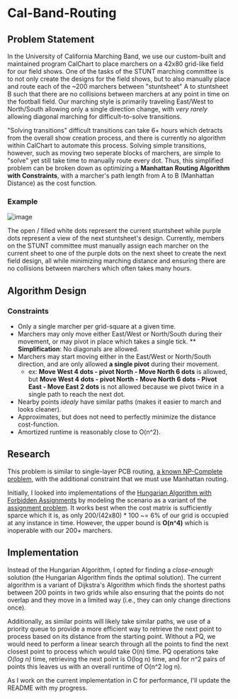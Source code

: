 # Cal-Band-Routing

## Problem Statement
In the University of California Marching Band, we use our custom-built and maintained program CalChart to place marchers on a 42x80 grid-like field for our field shows. One of the tasks of the STUNT marching committee is to not only create the designs for the field shows, but to also manually place and route each of the ~200 marchers between "stuntsheet" A to stuntsheet B such that there are no collisions between marchers at any point in time on the football field. Our marching style is primarily traveling East/West to North/South allowing only a single direction change, with *very rarely* allowing diagonal marching for difficult-to-solve transitions. 

"Solving transitions" difficult transitions can take 6+ hours which detracts from the overall show creation process, and there is currently no algorithm within CalChart to automate this process. Solving simple transitions, however, such as moving two seperate blocks of marchers, are simple to "solve" yet still take time to manually route every dot. Thus, this simplified problem can be broken down as optimizing a **Manhattan Routing Algorithm with Constraints**, with a marcher's path length from A to B (Manhattan Distance) as the cost function.

### Example

![image](https://user-images.githubusercontent.com/90151434/232248937-0402bdba-4c24-409f-8dda-470dbe11b39e.png)

The open / filled white dots represent the current stuntsheet while purple dots represent a view of the next stuntsheet's design. Currently, members on the STUNT committee must manually assign each marcher on the current sheet to one of the purple dots on the next sheet to create the next field design, all while minimizing marching distance and ensuring there are no collisions between marchers which often takes many hours.

## Algorithm Design

### Constraints
* Only a single marcher per grid-square at a given time.
* Marchers may only move either East/West or North/South during their movement, or may pivot in place which takes a single tick.
** **Simplification**: No diagonals are allowed.
* Marchers may start moving either in the East/West or North/South direction, and are only allowed **a single pivot** during their movement.
  * ex: **Move West 4 dots - pivot North - Move North 6 dots** is allowed, but **Move West 4 dots - pivot North - Move North 6 dots - Pivot East - Move East 2 dots** is not allowed because we pivot twice in a single path to reach the next dot.
* Nearby points *idealy* have similar paths (makes it easier to march and looks cleaner).
* Approximates, but does not need to perfectly minimize the distance cost-function.
* Amortized runtime is reasonably close to O(n^2).

## Research

This problem is similar to single-layer PCB routing, [a known NP-Complete problem](https://www.researchgate.net/publication/260584776_NP-Completeness_and_an_Approximation_Algorithm_for_Rectangle_Escape_Problem_With_Application_to_PCB_Routing), with the additional constraint that we must use Manhattan routing. 

Initially, I looked into implementations of the [Hungarian Algorithm with Forbidden Assignments](https://en.wikipedia.org/wiki/Hungarian_algorithm) by modeling the scenario as a variant of the [assignment problem](https://en.wikipedia.org/wiki/Assignment_problem). It works best when the cost matrix is sufficiently sparce which it is, as only 200/(42x80) * 100 ~= 6% of our grid is occupied at any instance in time. However, the upper bound is **O(n^4)** which is inoperable with our 200+ marchers.


## Implementation

Instead of the Hungarian Algorithm, I opted for finding a *close-enough* solution (the Hungarian Algorithm finds *the* optimal solution). The current algorithm is a variant of Dijkstra's Algorithm which finds the shortest paths between 200 points in two grids while also ensuring that the points do not overlap and they move in a limited way (i.e., they can only change directions once).

Additionally, as similar points will likely take similar paths, we use of a priority queue to provide a more efficient way to retrieve the next point to process based on its distance from the starting point. Without a PQ, we would need to perform a linear search through all the points to find the next closest point to process which would take O(n) time. PQ operations take *O(log n)* time, retrieving the next point is O(log n) time, and for n^2 pairs of points this leaves us with an overall runtime of O(n^2 log n).

As I work on the current implementation in C for performance, I'll update the README with my progress.

